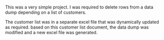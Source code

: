 This was a very simple project.
I was required to delete rows from a data dump depending on a list of customers.

The customer list was in a separate excel file that was dynamically updated as required.
based on this customer list document, the data dump was modified and a new excel file was generated.

